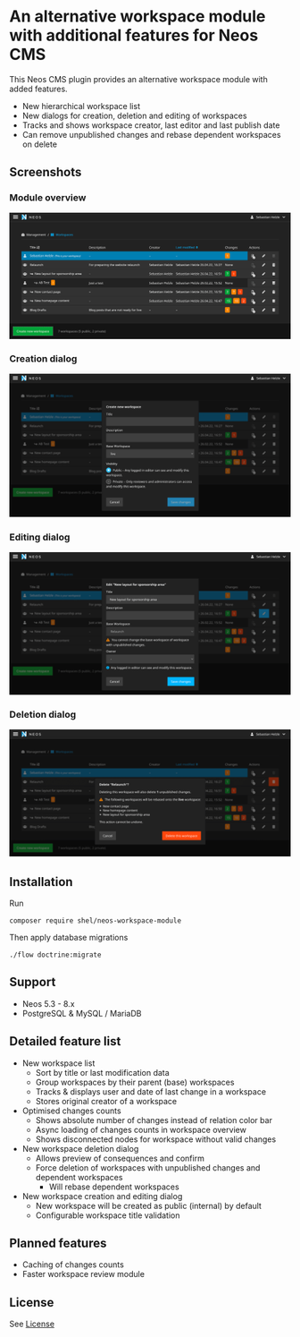 # An alternative workspace module with additional features for Neos CMS

This Neos CMS plugin provides an alternative workspace module with added features.

* New hierarchical workspace list
* New dialogs for creation, deletion and editing of workspaces
* Tracks and shows workspace creator, last editor and last publish date
* Can remove unpublished changes and rebase dependent workspaces on delete

## Screenshots

### Module overview 

![Module overview](Documentation/Overview.png)

### Creation dialog

![Creation dialog](Documentation/CreateDialog.png)

### Editing dialog

![Edit dialog](Documentation/EditDialog.png)

### Deletion dialog

![Deletion dialog](Documentation/DeleteDialog.png)

## Installation

Run

```console
composer require shel/neos-workspace-module
```

Then apply database migrations

```console
./flow doctrine:migrate
```

## Support

* Neos 5.3 - 8.x
* PostgreSQL & MySQL / MariaDB
                                
## Detailed feature list
                           
* New workspace list
  * Sort by title or last modification data
  * Group workspaces by their parent (base) workspaces
  * Tracks & displays user and date of last change in a workspace
  * Stores original creator of a workspace
* Optimised changes counts
  * Shows absolute number of changes instead of relation color bar
  * Async loading of changes counts in workspace overview
  * Shows disconnected nodes for workspace without valid changes
* New workspace deletion dialog
  * Allows preview of consequences and confirm
  * Force deletion of workspaces with unpublished changes and dependent workspaces
    * Will rebase dependent workspaces
* New workspace creation and editing dialog
  * New workspace will be created as public (internal) by default
  * Configurable workspace title validation

## Planned features

* Caching of changes counts
* Faster workspace review module

## License

See [License](LICENSE.txt)
